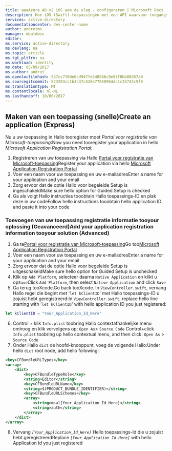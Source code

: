 ```yaml
---
title: aaaAzure AD v2 iOS aan de slag - configureren | Microsoft Docs
description: Hoe iOS (Swift)-toepassingen met een API waarvoor toegangstokens door Azure Active Directory-v2-eindpunt kunnen aanroepen
services: active-directory
documentationcenter: dev-center-name
author: andretms
manager: mbaldwin
editor: 
ms.service: active-directory
ms.devlang: na
ms.topic: article
ms.tgt_pltfrm: na
ms.workload: identity
ms.date: 05/09/2017
ms.author: andret
ms.openlocfilehash: 537cc7f0de6cd947fe340566c9e93f8bb08d57a0
ms.sourcegitcommit: 523283cc1b3c37c428e77850964dc1c33742c5f0
ms.translationtype: MT
ms.contentlocale: nl-NL
ms.lasthandoff: 10/06/2017
---
```

## <a name="create-an-application-express"></a><span data-ttu-id="47cbf-103">Maken van een toepassing (snelle)</span><span class="sxs-lookup"><span data-stu-id="47cbf-103">Create an application (Express)</span></span>
<span data-ttu-id="47cbf-104">Nu u uw toepassing in Hallo tooregister moet *Portal voor registratie van Microsoft-toepassing*:</span><span class="sxs-lookup"><span data-stu-id="47cbf-104">Now you need tooregister your application in hello *Microsoft Application Registration Portal*:</span></span>
1. <span data-ttu-id="47cbf-105">Registreren van uw toepassing via Hallo [Portal voor registratie van Microsoft-toepassing](https://apps.dev.microsoft.com/portal/register-app?appType=mobileAndDesktopApp&appTech=ios&step=configure)</span><span class="sxs-lookup"><span data-stu-id="47cbf-105">Register your application via hello [Microsoft Application Registration Portal](https://apps.dev.microsoft.com/portal/register-app?appType=mobileAndDesktopApp&appTech=ios&step=configure)</span></span>
2.  <span data-ttu-id="47cbf-106">Voer een naam voor uw toepassing en uw e-mailadres</span><span class="sxs-lookup"><span data-stu-id="47cbf-106">Enter a name for your application and your email</span></span>
3.  <span data-ttu-id="47cbf-107">Zorg ervoor dat de optie Hallo voor begeleide Setup is ingeschakeld</span><span class="sxs-lookup"><span data-stu-id="47cbf-107">Make sure hello option for Guided Setup is checked</span></span>
4.  <span data-ttu-id="47cbf-108">Ga als volgt Hallo instructies tooobtain Hallo toepassings-ID en plak deze in uw code</span><span class="sxs-lookup"><span data-stu-id="47cbf-108">Follow hello instructions tooobtain hello application ID and paste it into your code</span></span>

### <a name="add-your-application-registration-information-tooyour-solution-advanced"></a><span data-ttu-id="47cbf-109">Toevoegen van uw toepassing registratie informatie tooyour oplossing (Geavanceerd)</span><span class="sxs-lookup"><span data-stu-id="47cbf-109">Add your application registration information tooyour solution (Advanced)</span></span>

1.  <span data-ttu-id="47cbf-110">Ga te[Portal voor registratie van Microsoft-toepassing](https://apps.dev.microsoft.com/portal/register-app)</span><span class="sxs-lookup"><span data-stu-id="47cbf-110">Go too[Microsoft Application Registration Portal](https://apps.dev.microsoft.com/portal/register-app)</span></span>
2.  <span data-ttu-id="47cbf-111">Voer een naam voor uw toepassing en uw e-mailadres</span><span class="sxs-lookup"><span data-stu-id="47cbf-111">Enter a name for your application and your email</span></span>
3.  <span data-ttu-id="47cbf-112">Zorg ervoor dat de optie Hallo voor begeleide Setup is uitgeschakeld</span><span class="sxs-lookup"><span data-stu-id="47cbf-112">Make sure hello option for Guided Setup is unchecked</span></span>
4.  <span data-ttu-id="47cbf-113">Klik op `Add Platform`, selecteer daarna `Native Application` en klikt u op`Save`</span><span class="sxs-lookup"><span data-stu-id="47cbf-113">Click `Add Platform`, then select `Native Application` and click `Save`</span></span>
5.  <span data-ttu-id="47cbf-114">Ga terug tooXcode.</span><span class="sxs-lookup"><span data-stu-id="47cbf-114">Go back tooXcode.</span></span> <span data-ttu-id="47cbf-115">In `ViewController.swift`, vervang Hallo regel die begint met '`let kClientID`' met Hallo toepassings-ID u zojuist hebt geregistreerd:</span><span class="sxs-lookup"><span data-stu-id="47cbf-115">In `ViewController.swift`, replace hello line starting with '`let kClientID`' with hello application ID you just registered:</span></span>

```swift
let kClientID = "Your_Application_Id_Here"
```

<!-- Workaround for Docs conversion bug -->
<ol start="6">
<li>
<span data-ttu-id="47cbf-116">Control + klik <code>Info.plist</code> toobring Hallo contextafhankelijke menu omhoog en klik vervolgens op: <code>Open As</code>> <code>Source Code</code>
</span><span class="sxs-lookup"><span data-stu-id="47cbf-116">Control+click <code>Info.plist</code> toobring up hello contextual menu, and then click: <code>Open As</code> > <code>Source Code</code>
</span></span></li>
<li>
<span data-ttu-id="47cbf-117">Onder Hallo <code>dict</code> de hoofd-knooppunt, voeg de volgende Hallo:</span><span class="sxs-lookup"><span data-stu-id="47cbf-117">Under hello <code>dict</code> root node, add hello following:</span></span>
</li>
</ol>

```xml
<key>CFBundleURLTypes</key>
<array>
    <dict>
        <key>CFBundleTypeRole</key>
        <string>Editor</string>
        <key>CFBundleURLName</key>
        <string>$(PRODUCT_BUNDLE_IDENTIFIER)</string>
        <key>CFBundleURLSchemes</key>
        <array>
            <string>msal[Your_Application_Id_Here]</string>
            <string>auth</string>
        </array>
    </dict>
</array>
```
<ol start="8">
<li>
<span data-ttu-id="47cbf-118">Vervang <i> <code>[Your_Application_Id_Here]</code> </i> Hello toepassings-Id die u zojuist hebt geregistreerd</span><span class="sxs-lookup"><span data-stu-id="47cbf-118">Replace <i><code>[Your_Application_Id_Here]</code></i> with hello Application Id you just registered</span></span>
</li>
</ol>
